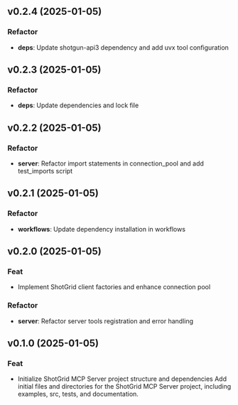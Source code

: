 ## v0.2.4 (2025-01-05)

### Refactor

- **deps**: Update shotgun-api3 dependency and add uvx tool configuration

## v0.2.3 (2025-01-05)

### Refactor

- **deps**: Update dependencies and lock file

## v0.2.2 (2025-01-05)

### Refactor

- **server**: Refactor import statements in connection_pool and add test_imports script

## v0.2.1 (2025-01-05)

### Refactor

- **workflows**: Update dependency installation in workflows

## v0.2.0 (2025-01-05)

### Feat

- Implement ShotGrid client factories and enhance connection pool

### Refactor

- **server**: Refactor server tools registration and error handling

## v0.1.0 (2025-01-05)

### Feat

- Initialize ShotGrid MCP Server project structure and dependencies Add initial files and directories for the ShotGrid MCP Server project, including examples, src, tests, and documentation.
